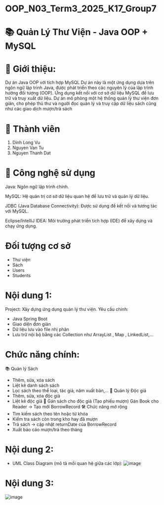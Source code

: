 # OOP_N03_Term3_2025_K17_Group7
# 📚 Quản Lý Thư Viện - Java OOP + MySQL
# 📌 Giới thiệu:

Dự án Java OOP với tích hợp MySQL
Dự án này là một ứng dụng dựa trên ngôn ngữ lập trình Java, được phát triển theo các nguyên lý của lập trình hướng đối tượng (OOP). Ứng dụng kết nối với cơ sở dữ liệu MySQL để lưu trữ và truy xuất dữ liệu. Dự án mô phỏng một hệ thống quản lý thư viện đơn giản, cho phép thủ thư và người đọc quản lý và truy cập dữ liệu sách cũng như các giao dịch mượn/trả sách
# 👥 Thành viên
1. Dinh Long Vu
2. Nguyen Van Tu
3. Nguyen Thanh Dat

# 🧰 Công nghệ sử dụng
Java: Ngôn ngữ lập trình chính.

MySQL: Hệ quản trị cơ sở dữ liệu quan hệ để lưu trữ và quản lý dữ liệu.

JDBC (Java Database Connectivity): Được sử dụng để kết nối và tương tác với MySQL.

Eclipse/IntelliJ IDEA: Môi trường phát triển tích hợp (IDE) để xây dựng và chạy ứng dụng.

# Đối tượng cơ sở
- Thư viện
- Sách
- Users
- Students


# Nội dung 1:
Project: Xây dựng ứng dụng quản lý thư viện. Yêu cầu chính:
- Java Spring Boot
- Giao diện đơn giản
- Dữ liệu lưu vào file nhị phân
- Lưu trữ nội bộ bằng các Collection như ArrayList , Map , LinkedList,...
# Chức năng chính:
📚 Quản lý Sách
- Thêm, sửa, xóa sách
- Liệt kê danh sách sách
- Lọc sách theo thể loại, tác giả, năm xuất bản,...
👤 Quản lý Độc giả
- Thêm, sửa, xóa độc giả
- Liệt kê độc giả
🔁 Gán sách cho độc giả (Tạo phiếu mượn)
Gán Book cho Reader → Tạo mới BorrowRecord
🛠️ Chức năng mở rộng
- Tìm kiếm sách theo tên hoặc từ khóa
- Kiểm tra sách còn trong kho hay đã mượn
- Trả sách → cập nhật returnDate của BorrowRecord
- Xuất báo cáo mượn/trả theo tháng
# Nội dung 2:
- UML Class Diagram (mô tả mối quan hệ giữa các lớp):
![image](https://github.com/user-attachments/assets/77ac0b69-48ae-458c-b627-97bd6e435b1c)

# Nội dung 3:
![image](https://github.com/user-attachments/assets/1014731c-51df-4682-9957-9cca20c883a7)

